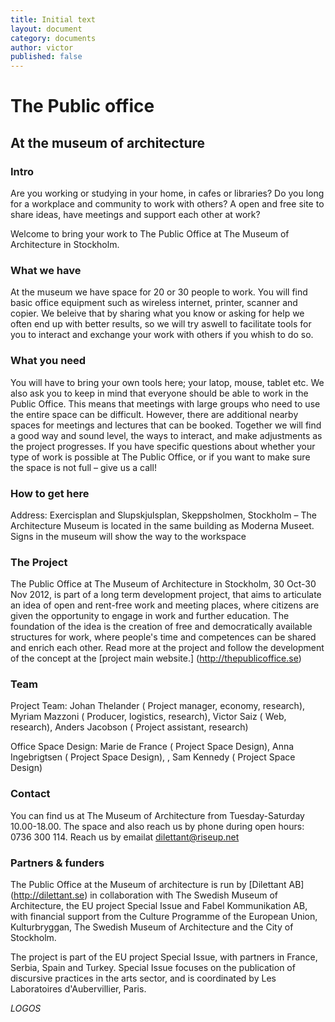 ```yaml
---
title: Initial text  
layout: document  
category: documents  
author: victor  
published: false
---
```


# The Public office
## At the museum of architecture

### Intro
Are you working or studying in your home, in cafes or libraries? Do you long for a workplace and community to work with others? A open and free site to share ideas, have meetings and support each other at work?

Welcome to bring your work to The Public Office at The Museum of Architecture in Stockholm.

### What we have
At the museum we have space for 20 or 30 people to work. You will find basic office equipment such as wireless internet, printer, scanner and copier. We beleive that by sharing what you know or asking for help we often end up with better results, so we will try aswell to facilitate tools for you to interact and exchange your work with others if you whish to do so. 

### What you need
You will have to bring your own tools here; your latop, mouse, tablet etc. We also ask you to keep in mind that everyone should be able to work in the Public Office. This means that  meetings with large groups who need to use the entire space can be difficult. However, there are additional nearby spaces for meetings and lectures that can be booked. Together we will find a good way and sound level, the ways to interact, and make adjustments as the project progresses. If you have specific questions about whether your type of work is possible at The Public Office, or if you want to make sure the space is not full – give us a call!  

### How to get here
Address: Exercisplan and Slupskjulsplan, Skeppsholmen, Stockholm – The Architecture Museum is located in the same building as Moderna Museet. Signs in the museum will show the way to the workspace

### The Project
The Public Office at The Museum of Architecture in Stockholm, 30 Oct-30 Nov 2012, is part of a long term development project, that aims to articulate an idea of open and rent-free work and meeting places, where citizens are given the opportunity to engage in work and further education. The foundation of the idea is the creation of free and democratically available structures for work, where people's time and competences can be shared and enrich each other. Read more at the project and follow the development of the concept at the [project main website.] (http://thepublicoffice.se)

### Team
Project Team: Johan Thelander ( Project manager, economy, research), Myriam Mazzoni ( Producer, logistics, research), Victor Saiz ( Web, research), Anders Jacobson ( Project assistant, research)

Office Space Design: Marie de France ( Project Space Design), Anna Ingebrigtsen ( Project Space Design), , Sam Kennedy ( Project Space Design)

### Contact
You can find us at The Museum of Architecture from Tuesday-Saturday 10.00-18.00. The space and also reach us by phone during open hours: 0736 300 114. Reach us by emailat dilettant@riseup.net

### Partners & funders
The Public Office at the Museum of architecture is run by [Dilettant AB] (http://dilettant.se) in collaboration with The Swedish Museum of Architecture, the EU project Special Issue and Fabel Kommunikation AB, with financial support from the Culture Programme of the European Union, Kulturbryggan, The Swedish Museum of Architecture and the City of Stockholm.

The project is part of the EU project Special Issue, with partners in France, Serbia, Spain and Turkey. Special Issue focuses on the publication of discursive practices in the arts sector, and is coordinated by Les Laboratoires d'Aubervillier, Paris.

*LOGOS*